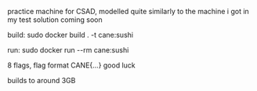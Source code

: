 practice machine for CSAD, modelled quite similarly to the machine i got in my test
solution coming soon

build:
sudo docker build . -t cane:sushi

run:
sudo docker run --rm cane:sushi

8 flags, flag format CANE{...}
good luck

builds to around 3GB